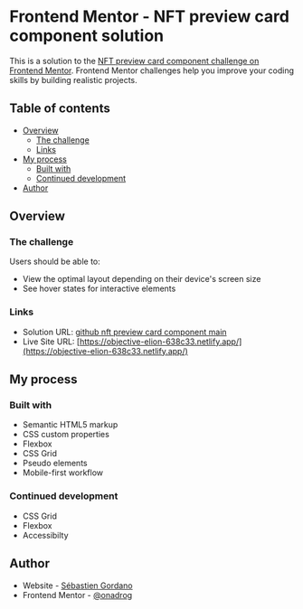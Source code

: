 # Frontend Mentor - NFT preview card component solution

This is a solution to the [NFT preview card component challenge on Frontend Mentor](https://www.frontendmentor.io/challenges/nft-preview-card-component-SbdUL_w0U). Frontend Mentor challenges help you improve your coding skills by building realistic projects.

## Table of contents

- [Overview](#overview)
  - [The challenge](#the-challenge)
  - [Links](#links)
- [My process](#my-process)
  - [Built with](#built-with)
  - [Continued development](#continued-development)
- [Author](#author)

## Overview

### The challenge

Users should be able to:

- View the optimal layout depending on their device's screen size
- See hover states for interactive elements

### Links

- Solution URL: [github nft preview card component main](https://github.com/onadrog/FrontEndMentor/tree/main/nft-preview-card-component-main)
- Live Site URL: [https://objective-elion-638c33.netlify.app/](https://objective-elion-638c33.netlify.app/)

## My process

### Built with

- Semantic HTML5 markup
- CSS custom properties
- Flexbox
- CSS Grid
- Pseudo elements
- Mobile-first workflow

### Continued development

- CSS Grid
- Flexbox
- Accessibilty

## Author

- Website - [Sébastien Gordano](https://www.sebastiengoradno.com)
- Frontend Mentor - [@onadrog](https://www.frontendmentor.io/profile/onadrog)
